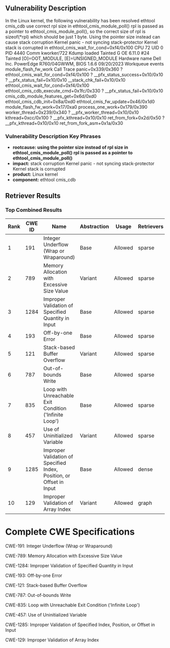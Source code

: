 ## Vulnerability Description
In the Linux kernel, the following vulnerability has been resolved ethtool cmis_cdb use correct rpl size in ethtool_cmis_module_poll() rpl is passed as a pointer to ethtool_cmis_module_poll(), so the correct size of rpl is sizeof(*rpl) which should be just 1 byte. Using the pointer size instead can cause stack corruption Kernel panic - not syncing stack-protector Kernel stack is corrupted in ethtool_cmis_wait_for_cond+0xf4/0x100 CPU 72 UID 0 PID 4440 Comm kworker/722 Kdump loaded Tainted G OE 6.11.0 #24 Tainted [O]=OOT_MODULE, [E]=UNSIGNED_MODULE Hardware name Dell Inc. PowerEdge R760/04GWWM, BIOS 1.6.6 09/20/2023 Workqueue events module_flash_fw_work Call Trace panic+0x339/0x360 ? ethtool_cmis_wait_for_cond+0xf4/0x100 ? __pfx_status_success+0x10/0x10 ? __pfx_status_fail+0x10/0x10 __stack_chk_fail+0x10/0x10 ethtool_cmis_wait_for_cond+0xf4/0x100 ethtool_cmis_cdb_execute_cmd+0x1fc/0x330 ? __pfx_status_fail+0x10/0x10 cmis_cdb_module_features_get+0x6d/0xd0 ethtool_cmis_cdb_init+0x8a/0xd0 ethtool_cmis_fw_update+0x46/0x1d0 module_flash_fw_work+0x17/0xa0 process_one_work+0x179/0x390 worker_thread+0x239/0x340 ? __pfx_worker_thread+0x10/0x10 kthread+0xcc/0x100 ? __pfx_kthread+0x10/0x10 ret_from_fork+0x2d/0x50 ? __pfx_kthread+0x10/0x10 ret_from_fork_asm+0x1a/0x30

### Vulnerability Description Key Phrases
- **rootcause:** **using the pointer size instead of rpl size in ethtool_cmis_module_poll() rpl is passed as a pointer to ethtool_cmis_module_poll()**
- **impact:** stack corruption Kernel panic - not syncing stack-protector Kernel stack is corrupted
- **product:** Linux kernel
- **component:** ethtool cmis_cdb

## Retriever Results

### Top Combined Results

| Rank | CWE ID | Name | Abstraction | Usage  | Retrievers | Individual Scores |
|------|--------|------|-------------|-------|------------|-------------------|
| 1 | 191 | Integer Underflow (Wrap or Wraparound) | Base | Allowed | sparse | 0.525 |
| 2 | 789 | Memory Allocation with Excessive Size Value | Variant | Allowed | sparse | 0.505 |
| 3 | 1284 | Improper Validation of Specified Quantity in Input | Base | Allowed | sparse | 0.493 |
| 4 | 193 | Off-by-one Error | Base | Allowed | sparse | 0.487 |
| 5 | 121 | Stack-based Buffer Overflow | Variant | Allowed | sparse | 0.486 |
| 6 | 787 | Out-of-bounds Write | Base | Allowed | sparse | 0.474 |
| 7 | 835 | Loop with Unreachable Exit Condition ('Infinite Loop') | Base | Allowed | sparse | 0.474 |
| 8 | 457 | Use of Uninitialized Variable | Variant | Allowed | sparse | 0.471 |
| 9 | 1285 | Improper Validation of Specified Index, Position, or Offset in Input | Base | Allowed | dense | 0.536 |
| 10 | 129 | Improper Validation of Array Index | Variant | Allowed | graph | 0.003 |



# Complete CWE Specifications

CWE-191: Integer Underflow (Wrap or Wraparound)

CWE-789: Memory Allocation with Excessive Size Value

CWE-1284: Improper Validation of Specified Quantity in Input

CWE-193: Off-by-one Error

CWE-121: Stack-based Buffer Overflow

CWE-787: Out-of-bounds Write

CWE-835: Loop with Unreachable Exit Condition ('Infinite Loop')

CWE-457: Use of Uninitialized Variable

CWE-1285: Improper Validation of Specified Index, Position, or Offset in Input

CWE-129: Improper Validation of Array Index